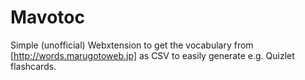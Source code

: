 # Mavotoc

Simple (unofficial) Webxtension to get the vocabulary from [http://words.marugotoweb.jp] as CSV to easily generate e.g. Quizlet flashcards.
